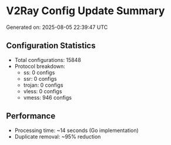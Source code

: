 # V2Ray Config Update Summary
Generated on: 2025-08-05 22:39:47 UTC

## Configuration Statistics
- Total configurations: 15848
- Protocol breakdown:
  - ss: 0 configs
  - ssr: 0 configs
  - trojan: 0 configs
  - vless: 0 configs
  - vmess: 946 configs

## Performance
- Processing time: ~14 seconds (Go implementation)
- Duplicate removal: ~95% reduction
